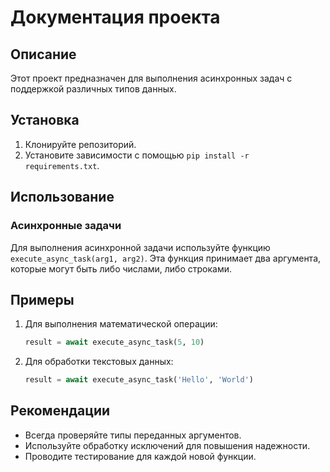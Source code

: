 # Документация проекта

## Описание
Этот проект предназначен для выполнения асинхронных задач с поддержкой различных типов данных.

## Установка
1. Клонируйте репозиторий.
2. Установите зависимости с помощью `pip install -r requirements.txt`.

## Использование
### Асинхронные задачи
Для выполнения асинхронной задачи используйте функцию `execute_async_task(arg1, arg2)`. Эта функция принимает два аргумента, которые могут быть либо числами, либо строками.

## Примеры
1. Для выполнения математической операции:
   ```python
   result = await execute_async_task(5, 10)
   ```

2. Для обработки текстовых данных:
   ```python
   result = await execute_async_task('Hello', 'World')
   ```

## Рекомендации
- Всегда проверяйте типы переданных аргументов.
- Используйте обработку исключений для повышения надежности.
- Проводите тестирование для каждой новой функции.

